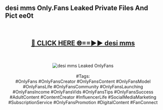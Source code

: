 <h2>desi mms Only.Fans Leaked Private Files And Pict ee0t</h2>
<br>
<div align="center">
<h2><a href="https://mediafiles.top/desi_mms" rel="nofollow">🔴 CLICK HERE 🌐==►► desi mms</a></h2>
<br>
<br>
<a href="https://mediafiles.top/desi_mms" rel="nofollow" data-target="animated-image.originalLink"><img src="https://i.ibb.co.com/WyWwxjT/player-gif2.gif" alt="desi mms Leaked OnlyFans" style="max-width: 100%; display: inline-block;" data-target="animated-image.originalImage"></a>
<br><br>
#Tags:
<br>
#OnlyFans #OnlyFansCreator #OnlyFansContent #OnlyFansModel #OnlyFansLife #OnlyFansCommunity #OnlyFansLaunching #OnlyFansIncome #OnlyFansVids #OnlyFansTips #OnlyFansSuccess #AdultContent #ContentCreator #InfluencerLife #SocialMediaMarketing #SubscriptionService #OnlyFansPromotion #DigitalContent #FanConnect
</div>
<br>